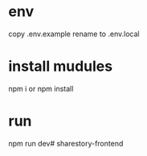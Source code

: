 # env 
copy .env.example rename to .env.local
# install mudules 
npm i or npm install
# run 
npm run dev#   s h a r e s t o r y - f r o n t e n d  
 